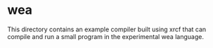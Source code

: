 # wea

This directory contains an example compiler built using xrcf that can compile and run a small program in the experimental wea language.
